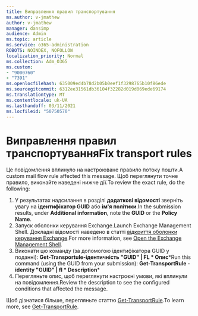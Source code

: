 ```yaml
---
title: Виправлення правил транспортування
ms.author: v-jmathew
author: v-jmathew
manager: dansimp
audience: Admin
ms.topic: article
ms.service: o365-administration
ROBOTS: NOINDEX, NOFOLLOW
localization_priority: Normal
ms.collection: Adm_O365
ms.custom:
- "9000760"
- "7391"
ms.openlocfilehash: 635009ed4b78d2b05b0eef1f3298765b10f86ede
ms.sourcegitcommit: 6312ee31561db36104f32282d019d069ede69174
ms.translationtype: MT
ms.contentlocale: uk-UA
ms.lasthandoff: 03/11/2021
ms.locfileid: "50750570"
---
```

# <a name="fix-transport-rules"></a><span data-ttu-id="2b343-102">Виправлення правил транспортування</span><span class="sxs-lookup"><span data-stu-id="2b343-102">Fix transport rules</span></span>

<span data-ttu-id="2b343-103">Це повідомлення вплинуло на настроюване правило потоку пошти.</span><span class="sxs-lookup"><span data-stu-id="2b343-103">A custom mail flow rule affected this message.</span></span> <span data-ttu-id="2b343-104">Щоб переглянути точне правило, виконайте наведені нижче дії.</span><span class="sxs-lookup"><span data-stu-id="2b343-104">To review the exact rule, do the following:</span></span>

1. <span data-ttu-id="2b343-105">У результатах надсилання в розділі **додаткові відомості** зверніть увагу на **ідентифікатор GUID** або **ім'я політики**.</span><span class="sxs-lookup"><span data-stu-id="2b343-105">In the submission results, under **Additional information**, note the **GUID** or the **Policy Name**.</span></span>
2. <span data-ttu-id="2b343-106">Запуск оболонки керування Exchange.</span><span class="sxs-lookup"><span data-stu-id="2b343-106">Launch Exchange Management Shell.</span></span> <span data-ttu-id="2b343-107">Докладні відомості наведено в статті [відкриття оболонки керування Exchange](https://go.microsoft.com/fwlink/?linkid=2101432).</span><span class="sxs-lookup"><span data-stu-id="2b343-107">For more information, see [Open the Exchange Management Shell](https://go.microsoft.com/fwlink/?linkid=2101432).</span></span>
3. <span data-ttu-id="2b343-108">Виконати цю команду (за допомогою ідентифікатора GUID у поданні):  **Get-Transportule-ідентичність "GUID" | FL \* Опис**\*</span><span class="sxs-lookup"><span data-stu-id="2b343-108">Run this command (using the GUID from your submission):  **Get-TransportRule -identity "GUID" | fl \* Description**\*</span></span>
4. <span data-ttu-id="2b343-109">Перегляньте опис, щоб переглянути настроєні умови, які вплинули на повідомлення.</span><span class="sxs-lookup"><span data-stu-id="2b343-109">Review the description to see the configured conditions that affected the message.</span></span>

<span data-ttu-id="2b343-110">Щоб дізнатися більше, перегляньте статтю [Get-TransportRule](https://go.microsoft.com/fwlink/?linkid=2101523).</span><span class="sxs-lookup"><span data-stu-id="2b343-110">To learn more, see [Get-TransportRule](https://go.microsoft.com/fwlink/?linkid=2101523).</span></span>
